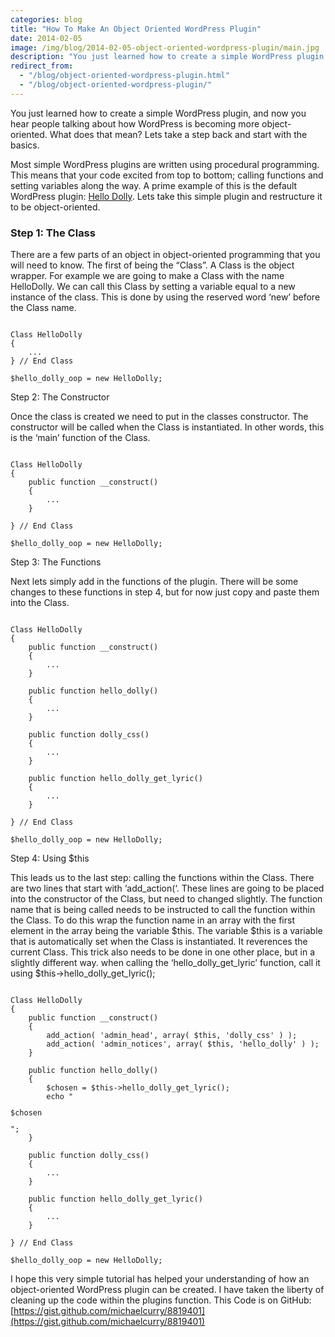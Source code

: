 ```yaml
---
categories: blog
title: "How To Make An Object Oriented WordPress Plugin"
date: 2014-02-05
image: /img/blog/2014-02-05-object-oriented-wordpress-plugin/main.jpg
description: "You just learned how to create a simple WordPress plugin, and now you hear people talking about how WordPress is becoming more object-oriented. What does that mean? Lets take a step back and start with the basics."
redirect_from:
  - "/blog/object-oriented-wordpress-plugin.html"
  - "/blog/object-oriented-wordpress-plugin/"
---
```


You just learned how to create a simple WordPress plugin, and now you hear people talking about how WordPress is becoming more object-oriented. What does that mean? Lets take a step back and start with the basics.

Most simple WordPress plugins are written using procedural programming. This means that your code excited from top to bottom; calling functions and setting variables along the way. A prime example of this is the default WordPress plugin: [Hello Dolly](https://github.com/WordPress/WordPress/blob/7ee6ad566d5b28bcbb105432f1dbf06751c1aeda/wp-content/plugins/hello.php). Lets take this simple plugin and restructure it to be object-oriented.

### Step 1: The Class

There are a few parts of an object in object-oriented programming that you will need to know. The first of being the “Class”. A Class is the object wrapper. For example we are going to make a Class with the name HelloDolly. We can call this Class by setting a variable equal to a new instance of the class. This is done by using the reserved word ‘new’ before the Class name.

<pre><code class="php">
Class HelloDolly
{
	...
} // End Class

$hello_dolly_oop = new HelloDolly;
</code></pre>

Step 2: The Constructor

Once the class is created we need to put in the classes constructor. The constructor will be called when the Class is instantiated. In other words, this is the ‘main’ function of the Class.

<pre><code class="php">
Class HelloDolly
{
	public function __construct()
	{
		...
	}

} // End Class

$hello_dolly_oop = new HelloDolly;
</code></pre>

Step 3: The Functions

Next lets simply add in the functions of the plugin. There will be some changes to these functions in step 4, but for now just copy and paste them into the Class.

<pre><code class="php">
Class HelloDolly
{
	public function __construct()
	{
		...
	}

	public function hello_dolly()
	{
		...
	}

	public function dolly_css()
	{
		...
	}

	public function hello_dolly_get_lyric()
	{
		...
	}

} // End Class

$hello_dolly_oop = new HelloDolly;
</code></pre>

Step 4: Using $this

This leads us to the last step: calling the functions within the Class. There are two lines that start with ‘add_action(‘. These lines are going to be placed into the constructor of the Class, but need to changed slightly. The function name that is being called needs to be instructed to call the function within the Class. To do this wrap the function name in an array with the first element in the array being the variable $this. The variable $this is a variable that is automatically set when the Class is instantiated. It reverences the current Class. This trick also needs to be done in one other place, but in a slightly different way. when calling the ‘hello_dolly_get_lyric’ function, call it using $this->hello_dolly_get_lyric();

<pre><code class="php">
Class HelloDolly
{
	public function __construct()
	{
		add_action( 'admin_head', array( $this, 'dolly_css' ) );
		add_action( 'admin_notices', array( $this, 'hello_dolly' ) );
	}

	public function hello_dolly()
	{
		$chosen = $this->hello_dolly_get_lyric();
		echo "<p id='dolly'>$chosen</p>";
	}

	public function dolly_css()
	{
		...
	}

	public function hello_dolly_get_lyric()
	{
		...
	}

} // End Class

$hello_dolly_oop = new HelloDolly;
</code></pre>

I hope this very simple tutorial has helped your understanding of how an object-oriented WordPress plugin can be created. I have taken the liberty of cleaning up the code within the plugins function. This Code is on GitHub: [https://gist.github.com/michaelcurry/8819401](https://gist.github.com/michaelcurry/8819401)
